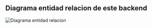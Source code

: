## Diagrama entidad relacion de este backend
![Diagrama entidad relacion](https://github.com/user-attachments/assets/d6e0e944-231f-47f1-a80a-45fd296baea4)
